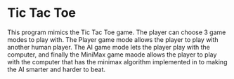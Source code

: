 # Tic Tac Toe

This program mimics the Tic Tac Toe game. The player can choose 3 game modes to play with. The Player game mode allows
the player to play with another human player. The AI game mode lets the player play with the computer, and finally the
MiniMax game maode allows the player to play with the computer that has the minimax algorithm implemented in to making
the AI smarter and harder to beat. 
